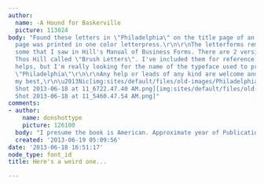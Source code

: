 ```yaml
---
author:
  name: -A Hound for Baskerville
  picture: 113024
body: "Found these letters in \"Philadelphia\" on the title page of an old book. The
  page was printed in one color letterpress.\r\n\r\nThe letterforms reminded me of
  some that I saw in Hill's Manual of Business Forms. There are 2 versions of what
  Thos Hill called \"Brush Letters\". I've included them for reference in case it
  helps, but I'm really looking for the name of the typeface used to print this word
  \"Philadelphia\"\r\n\r\nAny help or leads of any kind are welcome and appreciated.\r\n\r\nAll
  my best,\r\n\u2013Nic[img:sites/default/files/old-images/Philadelphia_6546.JPG][img:sites/default/files/old-images/Screen
  Shot 2013-06-18 at 11_6722.47.40 AM.png][img:sites/default/files/old-images/Screen
  Shot 2013-06-18 at 11_5460.47.54 AM.png]"
comments:
- author:
    name: donshottype
    picture: 126100
  body: "I presume the book is American. Approximate year of Publication?\r\nDon"
  created: '2013-06-19 05:09:56'
date: '2013-06-18 16:51:17'
node_type: font_id
title: Here's a weird one...

---
```

